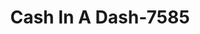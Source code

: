 ---
f_zip-code: 40312
f_state-code: KY
title: Cash In A Dash-7585
f_phone: 606-663-0890
f_city-only: Clay City
f_address: 5440 Main Street Clay City
f_location-unique-id: '7585'
slug: cash-in-a-dash-7585
updated-on: '2024-05-30T13:46:58.046Z'
created-on: '2024-05-30T13:36:59.803Z'
published-on: '2024-05-30T13:54:32.469Z'
f_city-state: cms/city/clay-city-ky.md
f_company: cms/company/cash-in-a-dash.md
f_state: cms/state/kentucky.md
layout: '[payday-loan].html'
tags: payday-loan
---
